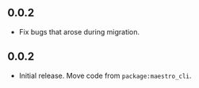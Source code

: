 ## 0.0.2

- Fix bugs that arose during migration.

## 0.0.2

- Initial release. Move code from `package:maestro_cli`.
